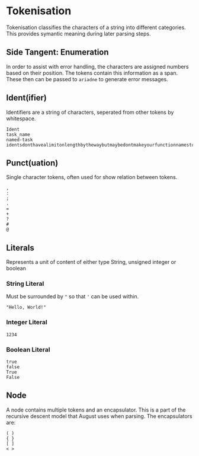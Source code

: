 # Tokenisation

Tokenisation classifies the characters of a string into different categories.
This provides symantic meaning during later parsing steps.

## Side Tangent: Enumeration
In order to assist with error handling, the characters are assigned numbers based on their position.
The tokens contain this information as a span.
These then can be passed to `ariadne` to generate error messages.

## Ident(ifier)
Identifiers are a string of characters, seperated from other tokens by whitespace.
```august
Ident
task_name
named-task
identsdonthavealimitonlengthbythewaybutmaybedontmakeyourfunctionnamestoolong
```

## Punct(uation)
Single character tokens, often used for show relation between tokens.
```august
,
:
;
.
=
+
?
#
@
```

## Literals
Represents a unit of content of either type String, unsigned integer or boolean
### String Literal
Must be surrounded by `"` so that `'` can be used within.
```august
"Hello, World!"
```
### Integer Literal
```august
1234
```
### Boolean Literal
```august
true
false
True
False
```

## Node
A node contains multiple tokens and an encapsulator.
This is a part of the recursive descent model that August uses when parsing.
The encapsulators are:
```august
( )
{ }
[ ]
< >
```
